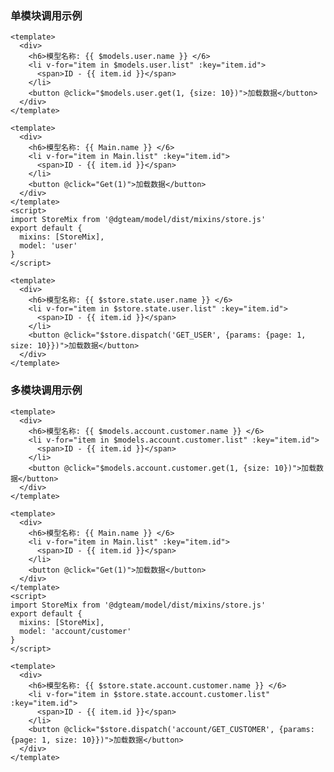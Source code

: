 ### 单模块调用示例

<CodeGroup>
  <CodeGroupItem title="Proxy调用" active>

```vue
<template>
  <div>
    <h6>模型名称: {{ $models.user.name }} </6>
    <li v-for="item in $models.user.list" :key="item.id">
      <span>ID - {{ item.id }}</span>
    </li>
    <button @click="$models.user.get(1, {size: 10})">加载数据</button>
  </div>
</template>
```

  </CodeGroupItem>
  <CodeGroupItem title="Mixin调用" active>

```vue
<template>
  <div>
    <h6>模型名称: {{ Main.name }} </6>
    <li v-for="item in Main.list" :key="item.id">
      <span>ID - {{ item.id }}</span>
    </li>
    <button @click="Get(1)">加载数据</button>
  </div>
</template>
<script>
import StoreMix from '@dgteam/model/dist/mixins/store.js'
export default {
  mixins: [StoreMix],
  model: 'user'
}
</script>
```

  </CodeGroupItem>
  <CodeGroupItem title="Vuex调用" active>

```vue
<template>
  <div>
    <h6>模型名称: {{ $store.state.user.name }} </6>
    <li v-for="item in $store.state.user.list" :key="item.id">
      <span>ID - {{ item.id }}</span>
    </li>
    <button @click="$store.dispatch('GET_USER', {params: {page: 1, size: 10}})">加载数据</button>
  </div>
</template>
```

  </CodeGroupItem>
</CodeGroup>

### 多模块调用示例

<CodeGroup>
  <CodeGroupItem title="Proxy调用" active>

```vue
<template>
  <div>
    <h6>模型名称: {{ $models.account.customer.name }} </6>
    <li v-for="item in $models.account.customer.list" :key="item.id">
      <span>ID - {{ item.id }}</span>
    </li>
    <button @click="$models.account.customer.get(1, {size: 10})">加载数据</button>
  </div>
</template>
```

  </CodeGroupItem>
  <CodeGroupItem title="Mixin调用" active>

```vue
<template>
  <div>
    <h6>模型名称: {{ Main.name }} </6>
    <li v-for="item in Main.list" :key="item.id">
      <span>ID - {{ item.id }}</span>
    </li>
    <button @click="Get(1)">加载数据</button>
  </div>
</template>
<script>
import StoreMix from '@dgteam/model/dist/mixins/store.js'
export default {
  mixins: [StoreMix],
  model: 'account/customer'
}
</script>
```

  </CodeGroupItem>
  <CodeGroupItem title="Vuex调用" active>

```vue
<template>
  <div>
    <h6>模型名称: {{ $store.state.account.customer.name }} </6>
    <li v-for="item in $store.state.account.customer.list" :key="item.id">
      <span>ID - {{ item.id }}</span>
    </li>
    <button @click="$store.dispatch('account/GET_CUSTOMER', {params: {page: 1, size: 10}})">加载数据</button>
  </div>
</template>
```

  </CodeGroupItem>
</CodeGroup>